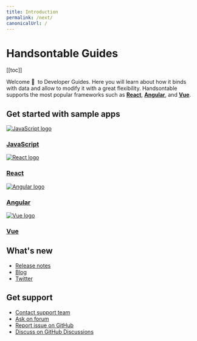 ```yaml
---
title: Introduction
permalink: /next/
canonicalUrl: /
---
```


# Handsontable Guides

[[toc]]

Welcome 👋&nbsp; to Developer Guides. Here you will learn about how it binds with data and allow to modify it with a great flexibility. Handsontable supports the most popular frameworks such as **[React](react-installation)**, **[Angular](angular-simple-example)**, and **[Vue](vue-simple-example)**.

## Get started with sample apps

<div class="row-items-container">
    <a href="hello-world" class="row-item">
     <img class="integration-framework-logo" src="/img/pages/introduction/javascript.svg" alt="JavaScript logo" />
     <h3>JavaScript</h3>
    </a>

   <a href="react-simple-example" class="row-item">
   <img class="integration-framework-logo" src="/img/pages/introduction/react.svg" alt="React logo" />
    <h3>React</h3>
   </a>
   
   <a href="angular-simple-example" class="row-item">
    <img class="integration-framework-logo" src="/img/pages/introduction/angular.svg" alt="Angular logo" />
    <h3>Angular</h3>
   </a>
   
   <a href="vue-simple-example" class="row-item">
    <img class="integration-framework-logo" src="/img/pages/introduction/vue.svg" alt="Vue logo" />
    <h3>Vue</h3>
   </a>
</div>

## What's new

- [Release notes](release-notes)
- [Blog](https://handsontable.com/blog)
- [Twitter](https://twitter.com/handsontable)

## Get support

- [Contact support team](https://handsontable.com/contact?category=technical_support)
- [Ask on forum](https://forum.handsontable.com)
- [Report issue on GitHub](https://github.com/handsontable/handsontable/discussions)
- [Discuss on GitHub Discussions](https://github.com/handsontable/handsontable/discussions)

